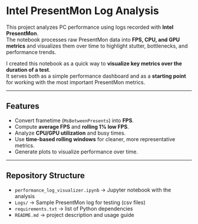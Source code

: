 # Intel PresentMon Log Analysis

This project analyzes PC performance using logs recorded with **Intel PresentMon**.  
The notebook processes raw PresentMon data into **FPS, CPU, and GPU metrics** and visualizes them over time to highlight stutter, bottlenecks, and performance trends.

I created this notebook as a quick way to **visualize key metrics over the duration of a test**.  
It serves both as a simple performance dashboard and as a **starting point** for working with the most important PresentMon metrics.

---

## Features
- Convert frametime (`MsBetweenPresents`) into **FPS**.
- Compute **average FPS** and **rolling 1% low FPS**.
- Analyze **CPU/GPU utilization** and busy times.
- Use **time-based rolling windows** for cleaner, more representative metrics.
- Generate plots to visualize performance over time.

---

## Repository Structure
- `performance_log_visualizer.ipynb` → Jupyter notebook with the analysis  
- `Logs/` → Sample PresentMon log for testing (csv files)
- `requirements.txt` → list of Python dependencies  
- `README.md` → project description and usage guide
